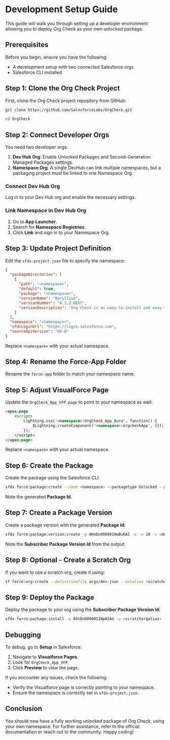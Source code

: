 # Development Setup Guide

This guide will walk you through setting up a developer environment allowing you to deploy Org Check as your own unlocked package.

## Prerequisites

Before you begin, ensure you have the following:

- A development setup with two connected Salesforce orgs
- Salesforce CLI installed

## Step 1: Clone the Org Check Project

First, clone the Org Check project repository from GitHub:

```bash
git clone https://github.com/SalesforceLabs/OrgCheck.git
```
```bash
cd OrgCheck
```


## Step 2: Connect Developer Orgs

You need two developer orgs:

1. **Dev Hub Org**: Enable Unlocked Packages and Second-Generation Managed Packages settings.
2. **Namespace Org**: A single DevHub can link multiple namespaces, but a packaging project must be linked to one Namespace Org.

### Connect Dev Hub Org

Log in to your Dev Hub org and enable the necessary settings.

### Link Namespace in Dev Hub Org

1. Go to **App Launcher**.
2. Search for **Namespace Registries**.
3. Click **Link** and sign in to your Namespace Org.

## Step 3: Update Project Definition

Edit the `sfdx-project.json` file to specify the namespace:

```json
{
  "packageDirectories": [
    {
      "path": "<namespace>",
      "default": true,
      "package": "<namespace>",
      "versionName": "Beryllium",
      "versionNumber": "4.3.2.NEXT",
      "versionDescription": "Org Check is an easy-to-install and easy-to-use Salesforce application in order to quickly analyze your org and its technical debt."
    }
  ],
  "namespace": "<namespace>",
  "sfdcLoginUrl": "https://login.salesforce.com",
  "sourceApiVersion": "60.0"
}
```
Replace `<namespace>` with your actual namespace.

## Step 4: Rename the Force-App Folder

Rename the `force-app` folder to match your namespace name.

## Step 5: Adjust VisualForce Page

Update the `OrgCheck_App_VFP.page` to point to your namespace as well:

```html
<apex:page
    <script>
        Lightning.use('<namespace>:OrgCheck_App_Aura', function() {
            $Lightning.createComponent('<namespace>:orgcheckApp', {});
        });
    </script>
</apex:page>
```
Replace `<namespace>` with your actual namespace.

## Step 6: Create the Package

Create the package using the Salesforce CLI:

```bash
sfdx force:package:create --name <namespace> --packagetype Unlocked --path <namespace> -v <devhubalias>
```

Note the generated **Package Id**.

## Step 7: Create a Package Version

Create a package version with the generated **Package Id**:

```bash
sfdx force:package:version:create -p 0HoDn0000010wBuKAI -x -w 10 -v <devhubalias>
```

Note the **Subscriber Package Version Id** from the output.

## Step 8: Optional - Create a Scratch Org

If you want to use a scratch org, create it using:

```bash
sf force:org:create --definitionfile orgs/dev.json --setalias <scratchorgalias> --targetdevhubusername <devhubalias> --wait 10
```

## Step 9: Deploy the Package

Deploy the package to your org using the **Subscriber Package Version Id**:

```bash
sfdx force:package:install -p 04tDn0000011NpHIAU -u <scratchorgalias> -w 10
```

## Debugging

To debug, go to **Setup** in Salesforce:

1. Navigate to **Visualforce Pages**.
2. Look for `OrgCheck_App_VFP`.
3. Click **Preview** to view the page.

If you encounter any issues, check the following:

- Verify the Visualforce page is correctly pointing to your namespace.
- Ensure the namespace is correctly set in `sfdx-project.json`.

## Conclusion

You should now have a fully working unlocked package of Org Check, using your own namespace. For further assistance, refer to the official documentation or reach out to the community. Happy coding!
